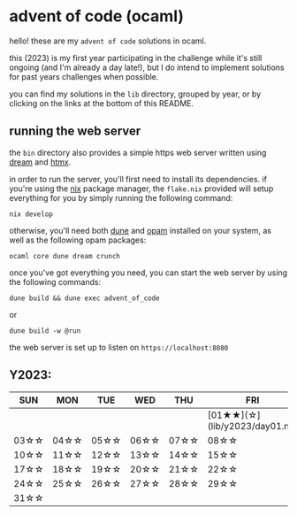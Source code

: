 # advent of code (ocaml)

hello! these are my `advent of code` solutions in ocaml.

this (2023) is my first year participating in the challenge while it's still ongoing (and I'm already a day late!), but I do intend to implement solutions for past years challenges when possible.

you can find my solutions in the `lib` directory, grouped by year, or by clicking on the links at the bottom of this README. 

## running the web server

the `bin` directory also provides a simple https web server written using [dream](https://aantron.github.io/dream/) and [htmx](https://htmx.org/).

in order to run the server, you'll first need to install its dependencies. if you're using the [nix](https://nixos.org/) package manager, the `flake.nix` provided will setup everything for you by simply running the following command:

```
nix develop
```

otherwise, you'll need both [dune](https://dune.build/) and [opam](https://opam.ocaml.org/) installed on your system, as well as the following opam packages:

```
ocaml core dune dream crunch
```

once you've got everything you need, you can start the web server by using the following commands:

```
dune build && dune exec advent_of_code
```

or

```
dune build -w @run
```

the web server is set up to listen on `https://localhost:8080`

## Y2023:

| SUN | MON | TUE | WED | THU | FRI | SAT |
|-----|-----|-----|-----|-----|-----|-----|
|     |     |     |     |     |[01★★](☆](lib/y2023/day01.ml)|02☆☆|
| 03☆☆| 04☆☆| 05☆☆| 06☆☆| 07☆☆| 08☆☆| 09☆☆|
| 10☆☆| 11☆☆| 12☆☆| 13☆☆| 14☆☆| 15☆☆| 16☆☆|
| 17☆☆| 18☆☆| 19☆☆| 20☆☆| 21☆☆| 22☆☆| 23☆☆|
| 24☆☆| 25☆☆| 26☆☆| 27☆☆| 28☆☆| 29☆☆| 30☆☆|
| 31☆☆|     |     |     |     |     |     |
